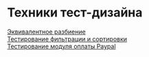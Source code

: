 # Техники тест-дизайна
[Эквивалентное разбиение](https://docs.google.com/spreadsheets/d/10SX6XF7d-AqMzNUqobEHzVjWjFJpN5tvOwzVkQXXxmc/edit?gid=0#gid=0)  
[Тестирование фильтрации и сортировки](https://docs.google.com/spreadsheets/d/1yHETVWtO4wdo8RpeCZmp_qOwCjOWRCtHlX5sDfotjEw/edit?gid=0#gid=0)  
[Тестирование модуля оплаты Paypal](https://docs.google.com/spreadsheets/d/1smKqd41_xpjN3tEA3UDzHXLKEYJosKBv6IbLhM4qjH4/edit?gid=0#gid=0)
